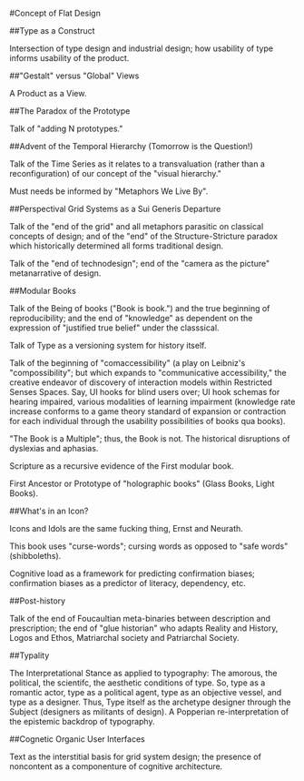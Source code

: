 #Concept of Flat Design

##Type as a Construct

Intersection of type design and industrial design; how usability of type informs 
usability of the product.

##"Gestalt" versus "Global" Views

A Product as a View.

##The Paradox of the Prototype

Talk of "adding N prototypes."

##Advent of the Temporal Hierarchy (Tomorrow is the Question!)

Talk of the Time Series as it relates to a transvaluation (rather than a reconfiguration) 
of our concept of the "visual hierarchy."

Must needs be informed by "Metaphors We Live By".

##Perspectival Grid Systems as a Sui Generis Departure

Talk of the "end of the grid" and all metaphors parasitic on classical concepts of design; 
and of the "end" of the Structure-Stricture paradox which historically determined all forms 
traditional design.

Talk of the "end of technodesign"; end of the "camera as the picture" metanarrative of design.

##Modular Books

Talk of the Being of books ("Book is book.") and the true beginning of reproducibility; and 
the end of "knowledge" as dependent on the expression of "justified true belief" under the 
classsical.

Talk of Type as a versioning system for history itself.

Talk of the beginning of "comaccessibility" (a play on Leibniz's "compossibility"; but which 
expands to "communicative accessibility," the creative endeavor of discovery of interaction 
models within Restricted Senses Spaces. Say, UI hooks for blind users over; UI hook schemas 
for hearing impaired, various modalities of learning impairment (knowledge rate increase 
conforms to a game theory standard of expansion or contraction for each individual through 
the usability possibilities of books qua books).

"The Book is a Multiple"; thus, the Book is not. The historical disruptions of dyslexias 
and aphasias.

Scripture as a recursive evidence of the First modular book.

First Ancestor or Prototype of "holographic books" (Glass Books, Light Books).

##What's in an Icon?

Icons and Idols are the same fucking thing, Ernst and Neurath.

This book uses "curse-words"; cursing words as opposed to "safe words" (shibboleths).

Cognitive load as a framework for predicting confirmation biases; confirmation biases 
as a predictor of literacy, dependency, etc.

##Post-history

Talk of the end of Foucaultian meta-binaries between description and prescription; the end 
of "glue historian" who adapts Reality and History, Logos and Ethos, Matriarchal society and 
Patriarchal Society.

##Typality

The Interpretational Stance as applied to typography: The amorous, the political, the 
scientifc, the aesthetic conditions of type. So, type as a romantic actor, type as a political 
agent, type as an objective vessel, and type as a designer. Thus, Type itself as the archetype 
designer through the Subject (designers as militants of design). A Popperian re-interpretation 
of the epistemic backdrop of typography.

##Cognetic Organic User Interfaces

Text as the interstitial basis for grid system design; the presence of noncontent as a componenture of cognitive architecture.
